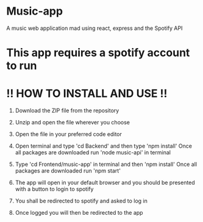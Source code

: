 # Music-app
A music web application mad using react, express and the Spotify API

# This app requires a spotify account to run

# !! HOW TO INSTALL AND USE !!

1) Download the ZIP file from the repository 

2) Unzip and open the file wherever you choose

3) Open the file in your preferred code editor

4) Open terminal and type 'cd Backend' and then type 'npm install'
   Once all packages are downloaded run 'node music-api' in terminal

5) Type 'cd Frontend/music-app' in terminal and then 'npm install'
   Once all packages are downloaded run 'npm start'
   
6) The app will open in your default browser and you should be presented with a button to login to spotify

7) You shall be redirected to spotify and asked to log in 

8) Once logged you will then be redirected to the app
